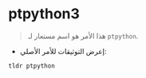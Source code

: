 # ptpython3

> هذا الأمر هو اسم مستعار لـ `ptpython`.

- إعرض التوثيقات للأمر الأصلي:

`tldr ptpython`
